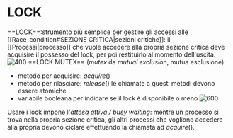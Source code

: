 # LOCK
==LOCK==:strumento più semplice per gestire gli accessi alle [[Race_condition#SEZIONE CRITICA|sezioni critiche]]: il [[Processi|processo]] che vuole accedere alla propria sezione critica deve acquisire il possesso del lock, per poi restituirlo al momento dell'uscita.
![400](lock.png)
==LOCK MUTEX== (_mutex_ da _mutual exclusion_, mutua esclusione):
- metodo per acquisire: $acquire()$
- metodo per rilasciare: $release()$
	le chiamate a questi metodi devono essere atomiche
- variabile booleana per indicare se il lock è disponibile o meno
![600](lock2.png)

Usare i lock impone l'_attesa attiva / busy waiting_: mentre un processo si trova nella propria sezione critica, gli altri processi che vogliono accedere alla propria devono ciclare effettuando la chiamata ad $acquire()$.